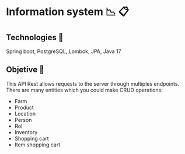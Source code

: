 # Information system :chart_with_downwards_trend: :clipboard:

## Technologies :hammer:
Spring boot, PostgreSQL, Lombok, JPA, Java 17

## Objetive :telescope:
This API Rest allows requests to the server through multiples endpoints. There are many entities which you could make CRUD operations:
- Farm
- Product
- Location 
- Person
- Rol
- Inventory 
- Shopping cart
- Item shopping cart
